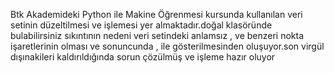 Btk Akademideki Python ile Makine Öğrenmesi kursunda kullanılan veri setinin düzeltilmesi ve işlemesi yer almaktadır.doğal klasöründe bulabilirsiniz
sıkıntının nedeni veri setindeki anlamsız , ve benzeri nokta işaretlerinin olması ve sonuncunda , ile gösterilmesinden oluşuyor.son virgül dışınakileri kaldırıldığında sorun çözülmüş ve işleme hazır oluyor

